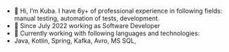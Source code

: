 - 👋 Hi, I’m Kuba. I have 6y+ of professional experience in following fields: manual testing, automation of tests, development.
- 👀 Since July 2022 working as Software Developer
- 🌱 Currently working with following languages and technologies:
- Java, Kotlin, Spring, Kafka, Avro, MS SQL, 

<!---
Yetanus/Yetanus is a ✨ special ✨ repository because its `README.md` (this file) appears on your GitHub profile.
You can click the Preview link to take a look at your changes.
--->
